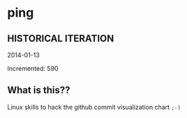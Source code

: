 # ping

## HISTORICAL ITERATION
2014-01-13

Incremented: 590

## What is this?? 
Linux skills to hack the github commit visualization chart `;-)`
